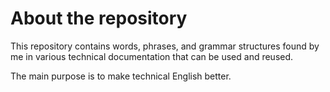 # About the repository

This repository contains words, phrases, and grammar structures found by me in
various technical documentation that can be used and reused.

The main purpose is to make technical English better.



